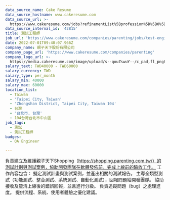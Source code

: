 ```yaml
---
data_source_name: Cake Resume
data_source_hostname: www.cakeresume.com
data_source_url: >-
  https://www.cakeresume.com/jobs?refinementList%5Bprofession%5D%5B0%5D=engineering_qa-engineer&refinementList%5Bsalary_type%5D=per_month&refinementList%5Bsalary_currency%5D=TWD&range%5Bsalary_range%5D%5Bmax%5D=600000
data_source_internal_id: '42815'
title: 測試工程師
job_url: 'https://www.cakeresume.com/companies/parenting/jobs/test-engineer-b604e0'
date: 2022-07-01T09:40:07.966Z
company_name: 親子天下股份有限公司
company_page_url: 'https://www.cakeresume.com/companies/parenting'
company_logo_url: >-
  https://media.cakeresume.com/image/upload/s--qouZswuY--/c_pad,fl_png8,h_200,w_200/v1623722393/a8eujjcfboamyug2yeaj.png
salary_text: TWD40000 - TWD60000
salary_currency: TWD
salary_type: per_month
salary_min: 40000
salary_max: 60000
location_list:
  - Taiwan
  - 'Taipei City, Taiwan'
  - 'Zhongshan District, Taipei City, Taiwan 104'
  - 台灣
  - '台北市, 台灣'
  - 104台灣台北市中山區
job_tags:
  - 測試
  - 測試工程師
badges:
  - QA Engineer

---
```


負責建立及維護親子天下Shopping（https://shopping.parenting.com.tw/）的測試計劃與測試案例，協助開發團隊在軟體發佈前，完成上線前的驗收工作。 工作內容包含： 擬定測試計畫與測試案例，並產出相關的測試報告。 主導全類型測試（功能測試、整合測試、系統測試、自動化測試），回報問題給開發團隊。 協助接收及釐清上線後的錯誤回報，並且進行分級。 負責追蹤問題（bug）之處理進度。 提供流程、系統、使用者體驗之優化建議。